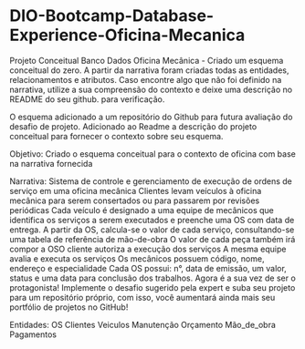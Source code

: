 # DIO-Bootcamp-Database-Experience-Oficina-Mecanica

Projeto Conceitual Banco Dados Oficina Mecânica -
Criado um esquema conceitual do zero. A partir da narrativa foram criadas todas as entidades, relacionamentos e atributos. 
Caso encontre algo que não foi definido na narrativa, utilize a sua compreensão do contexto e deixe uma descrição no README do seu github. para verificação.

O esquema adicionado a um repositório do Github para futura avaliação do desafio de projeto. 
Adicionado ao Readme a descrição do projeto conceitual para fornecer o contexto sobre seu esquema.

Objetivo:
Criado o esquema conceitual para o contexto de oficina com base na narrativa fornecida

Narrativa:
Sistema de controle e gerenciamento de execução de ordens de serviço em uma oficina mecânica
Clientes levam veículos à oficina mecânica para serem consertados ou para passarem por revisões  periódicas
Cada veículo é designado a uma equipe de mecânicos que identifica os serviços a serem executados e preenche uma OS com data de entrega.
A partir da OS, calcula-se o valor de cada serviço, consultando-se uma tabela de referência de mão-de-obra
O valor de cada peça também irá compor a OSO cliente autoriza a execução dos serviços
A mesma equipe avalia e executa os serviços
Os mecânicos possuem código, nome, endereço e especialidade
Cada OS possui: n°, data de emissão, um valor, status e uma data para conclusão dos trabalhos.
Agora é a sua vez de ser o protagonista! Implemente o desafio sugerido pela expert e suba seu projeto para um repositório próprio, com isso, você aumentará ainda mais seu portfólio de projetos no GitHub!

Entidades:
OS
Clientes
Veiculos
Manutenção
Orçamento
Mão_de_obra
Pagamentos
